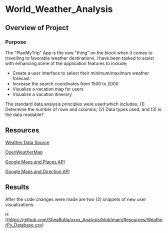 # World_Weather_Analysis

## Overview of Project

### Purpose

The "PlanMyTrip" App is the new "thing" on the block when it comes to travelling to favorable weather destinations.  I have been tasked
to assist with enhancing some of the application features to include;

- Create a user interface to select their minimum/maximum weather forecast
- Increase the search coordinates from 1500 to 2000
- Visualize a vacation map for users
- Visualize a vacation itinerary 

The standard data analysis principles were used which includes; (1) Determine the number of rows and columns; 
(2) Data types used; and (3) Is the data readable?

## Resources

[Weather Data Source](https://github.com/SheaButta/xxxx_Analysis/blob/main/Resources/WeatherPy_Database.csv)

[OpenWeatherMap](https://openweathermap.org/)

[Google Maps and Places API](https://developers.google.com/maps/documentation/places/web-service/search)

[Google Maps and Direction API](https://developers.google.com/maps/documentation/directions/overview)

## Results

After the code changes were made are two (2) snippets of new user visualizations:

H
[(https://github.com/SheaButta/xxxx_Analysis/blob/main/Resources/WeatherPy_Database.csv)


